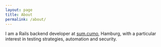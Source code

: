 ```yaml
---
layout: page
title: About
permalink: /about/
---
```


I am a Rails backend developer at [sum.cumo](https://www.sumcumo.com/), Hamburg, with a particular interest in testing strategies, automation and security.